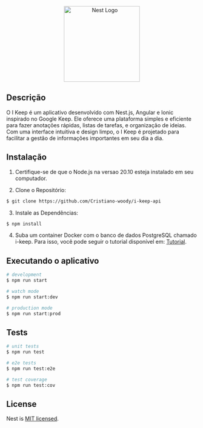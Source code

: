 <p align="center">
  <a href="http://nestjs.com/" target="blank"><img src="https://nestjs.com/img/logo-small.svg" width="200" alt="Nest Logo" /></a>
</p>

## Descrição

O I Keep é um aplicativo desenvolvido com Nest.js, Angular e Ionic inspirado no Google Keep. Ele oferece uma plataforma simples e eficiente para fazer anotações rápidas, listas de tarefas, e organização de ideias. Com uma interface intuitiva e design limpo, o I Keep é projetado para facilitar a gestão de informações importantes em seu dia a dia.

## Instalação

1. Certifique-se de que o Node.js na versao 20.10 esteja instalado em seu computador.

2. Clone o Repositório:
   
```bash
$ git clone https://github.com/Cristiano-woody/i-keep-api
```
3. Instale as Dependências:

```bash
$ npm install
```
  
4. Suba um container Docker com o banco de dados PostgreSQL chamado i-keep. Para isso, você pode seguir o tutorial disponível em: [Tutorial](https://felixgilioli.medium.com/como-rodar-um-banco-de-dados-postgres-com-docker-6aecf67995e1).

## Executando o aplicativo

```bash
# development
$ npm run start

# watch mode
$ npm run start:dev

# production mode
$ npm run start:prod
```

## Tests

```bash
# unit tests
$ npm run test

# e2e tests
$ npm run test:e2e

# test coverage
$ npm run test:cov
```

## License

Nest is [MIT licensed](LICENSE).
